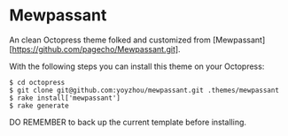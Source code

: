Mewpassant
==========


An clean Octopress theme folked and customized from [Mewpassant][https://github.com/pagecho/Mewpassant.git].


With the following steps you can install this theme on your Octopress:

```
$ cd octopress
$ git clone git@github.com:yoyzhou/mewpassant.git .themes/mewpassant
$ rake install['mewpassant']
$ rake generate
```

DO REMEMBER to back up the current template before installing.


